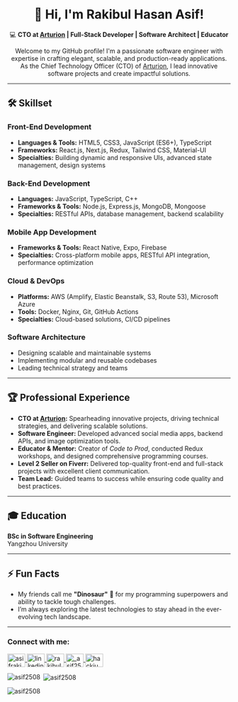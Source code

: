  <h1 align="center">👋 Hi, I'm Rakibul Hasan Asif!</h1>

  <p align="center">
    💻 <strong>CTO at <a href="https://arturion.io" target="_blank">Arturion</a> | Full-Stack Developer | Software Architect | Educator</strong>  
  </p>
  <p align="center">
    Welcome to my GitHub profile! I'm a passionate software engineer with expertise in crafting elegant, scalable, and production-ready applications. As the Chief Technology Officer (CTO) of <a href="https://arturion.io" target="_blank">Arturion</a>, I lead innovative software projects and create impactful solutions.
  </p>

  <hr />

  <h2>🛠️ Skillset</h2>
  <h3>Front-End Development</h3>
  <ul>
    <li><strong>Languages & Tools:</strong> HTML5, CSS3, JavaScript (ES6+), TypeScript</li>
    <li><strong>Frameworks:</strong> React.js, Next.js, Redux, Tailwind CSS, Material-UI</li>
    <li><strong>Specialties:</strong> Building dynamic and responsive UIs, advanced state management, design systems</li>
  </ul>

  <h3>Back-End Development</h3>
  <ul>
    <li><strong>Languages:</strong> JavaScript, TypeScript, C++</li>
    <li><strong>Frameworks & Tools:</strong> Node.js, Express.js, MongoDB, Mongoose</li>
    <li><strong>Specialties:</strong> RESTful APIs, database management, backend scalability</li>
  </ul>

  <h3>Mobile App Development</h3>
  <ul>
    <li><strong>Frameworks & Tools:</strong> React Native, Expo, Firebase</li>
    <li><strong>Specialties:</strong> Cross-platform mobile apps, RESTful API integration, performance optimization</li>
  </ul>

  <h3>Cloud & DevOps</h3>
  <ul>
    <li><strong>Platforms:</strong> AWS (Amplify, Elastic Beanstalk, S3, Route 53), Microsoft Azure</li>
    <li><strong>Tools:</strong> Docker, Nginx, Git, GitHub Actions</li>
    <li><strong>Specialties:</strong> Cloud-based solutions, CI/CD pipelines</li>
  </ul>

  <h3>Software Architecture</h3>
  <ul>
    <li>Designing scalable and maintainable systems</li>
    <li>Implementing modular and reusable codebases</li>
    <li>Leading technical strategy and teams</li>
  </ul>

  <hr />

  <h2>🏆 Professional Experience</h2>
  <ul>
    <li><strong>CTO at <a href="https://arturion.io" target="_blank">Arturion</a>:</strong> Spearheading innovative projects, driving technical strategies, and delivering scalable solutions.</li>
    <li><strong>Software Engineer:</strong> Developed advanced social media apps, backend APIs, and image optimization tools.</li>
    <li><strong>Educator & Mentor:</strong> Creator of <em>Code to Prod</em>, conducted Redux workshops, and designed comprehensive programming courses.</li>
    <li><strong>Level 2 Seller on Fiverr:</strong> Delivered top-quality front-end and full-stack projects with excellent client communication.</li>
    <li><strong>Team Lead:</strong> Guided teams to success while ensuring code quality and best practices.</li>
  </ul>

  <hr />

  <h2>🎓 Education</h2>
  <p><strong>BSc in Software Engineering</strong><br>Yangzhou University</p>

  <hr />

  <h2>⚡ Fun Facts</h2>
  <ul>
    <li>My friends call me <strong>"Dinosaur"</strong> 🦖 for my programming superpowers and ability to tackle tough challenges.</li>
    <li>I’m always exploring the latest technologies to stay ahead in the ever-evolving tech landscape.</li>
  </ul>

  <hr />

  <h3 align="left">Connect with me:</h3>
  <p align="left">
    <a href="https://twitter.com/asifrakibul" target="_blank">
      <img align="center" src="https://raw.githubusercontent.com/rahuldkjain/github-profile-readme-generator/master/src/images/icons/Social/twitter.svg" alt="asifrakibul" height="30" width="40" />
    </a>
    <a href="https://linkedin.com/in/https://www.linkedin.com/in/rakibul-hasan-asif-35332a1a0/" target="_blank">
      <img align="center" src="https://raw.githubusercontent.com/rahuldkjain/github-profile-readme-generator/master/src/images/icons/Social/linked-in-alt.svg" alt="linkedin" height="30" width="40" />
    </a>
    <a href="https://fb.com/rakibulhasan.asif.9" target="_blank">
      <img align="center" src="https://raw.githubusercontent.com/rahuldkjain/github-profile-readme-generator/master/src/images/icons/Social/facebook.svg" alt="rakibulhasan.asif.9" height="30" width="40" />
    </a>
    <a href="https://instagram.com/_asif2508" target="_blank">
      <img align="center" src="https://raw.githubusercontent.com/rahuldkjain/github-profile-readme-generator/master/src/images/icons/Social/instagram.svg" alt="_asif2508" height="30" width="40" />
    </a>
    <a href="https://www.youtube.com/c/hackium" target="_blank">
      <img align="center" src="https://raw.githubusercontent.com/rahuldkjain/github-profile-readme-generator/master/src/images/icons/Social/youtube.svg" alt="hackium" height="30" width="40" />
    </a>
  </p>

  <p><img align="left" src="https://github-readme-stats.vercel.app/api/top-langs?username=asif2508&show_icons=true&locale=en&layout=compact" alt="asif2508" /></p>

  <p>&nbsp;<img align="center" src="https://github-readme-stats.vercel.app/api?username=asif2508&show_icons=true&locale=en" alt="asif2508" /></p>

  <p><img align="center" src="https://github-readme-streak-stats.herokuapp.com/?user=asif2508&" alt="asif2508" /></p>
